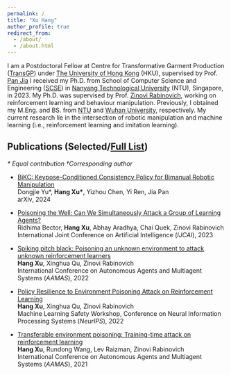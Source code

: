 ```yaml
---
permalink: /
title: "Xu Hang"
author_profile: true
redirect_from: 
  - /about/
  - /about.html
---
```


I am a Postdoctoral Fellow at Centre for Transformative Garment Production ([TransGP](https://www.transgp.hk/)) under [The University of Hong Kong](https://www.hku.hk/) (HKU), supervised by Prof. [Pan Jia](https://www.cs.hku.hk/people/academic-staff/jpan) 
I received my Ph.D. from School of Computer Science and Engineering ([SCSE](https://www.ntu.edu.sg/computing)) in [Nanyang Technological University](https://www.ntu.edu.sg/) (NTU), Singapore, in 2023.
My Ph.D. was supervised by Prof. [Zinovi Rabinovich](https://www.zinovi.net/), working on reinforcement learning and behaviour manipulation. 
Previously, I obtained my M.Eng. and BS. from [NTU](https://www.ntu.edu.sg/) and [Wuhan University](https://en.whu.edu.cn/), respectively. 
My current research lie in the intersection of robotic manipulation and machine learning (i.e., reinforcement learning and imitation learning).




## Publications (Selected/[Full List](https://scholar.google.com.sg/citations?view_op=list_works&hl=en&hl=en&user=_tNUciIAAAAJ))
*\* Equal contribution †Corresponding author*

- [BiKC: Keypose-Conditioned Consistency Policy for Bimanual Robotic Manipulation](https://arxiv.org/pdf/2406.10093)   
  Dongjie Yu\*, **Hang Xu\***, Yizhou Chen, Yi Ren, Jia Pan     
  arXiv, 2024  
 
  
- [Poisoning the Well: Can We Simultaneously Attack a Group of Learning Agents?](https://www.ijcai.org/proceedings/2023/0386.pdf)    
  Ridhima Bector, **Hang Xu**, Abhay Aradhya, Chai Quek, Zinovi Rabinovich   
  International Joint Conference on Artificial Intelligence (*IJCAI*), 2023  
  
  
- [Spiking pitch black: Poisoning an unknown environment to attack unknown reinforcement learners](https://www.ifaamas.org/Proceedings/aamas2022/pdfs/p1409.pdf)      
  **Hang Xu**, Xinghua Qu, Zinovi Rabinovich   
  International Conference on Autonomous Agents and Multiagent Systems (*AAMAS*), 2022   
  
  
- [Policy Resilience to Environment Poisoning Attack on Reinforcement Learning](https://arxiv.org/pdf/2304.12151)    
  **Hang Xu**, Xinghua Qu, Zinovi Rabinovich   
  Machine Learning Safety Workshop, Conference on Neural Information Processing Systems (*NeurIPS*), 2022   
  
- [Transferable environment poisoning: Training-time attack on reinforcement learning](https://ifmas.csc.liv.ac.uk/Proceedings/aamas2021/pdfs/p1398.pdf)    
  **Hang Xu**, Rundong Wang, Lev Raizman, Zinovi Rabinovich    
  International Conference on Autonomous Agents and Multiagent Systems (*AAMAS*), 2021   
  




